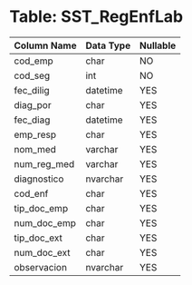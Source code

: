 # Table: SST_RegEnfLab

| Column Name | Data Type | Nullable |
|-------------|-----------|----------|
| cod_emp | char | NO |
| cod_seg | int | NO |
| fec_dilig | datetime | YES |
| diag_por | char | YES |
| fec_diag | datetime | YES |
| emp_resp | char | YES |
| nom_med | varchar | YES |
| num_reg_med | varchar | YES |
| diagnostico | nvarchar | YES |
| cod_enf | char | YES |
| tip_doc_emp | char | YES |
| num_doc_emp | char | YES |
| tip_doc_ext | char | YES |
| num_doc_ext | char | YES |
| observacion | nvarchar | YES |
